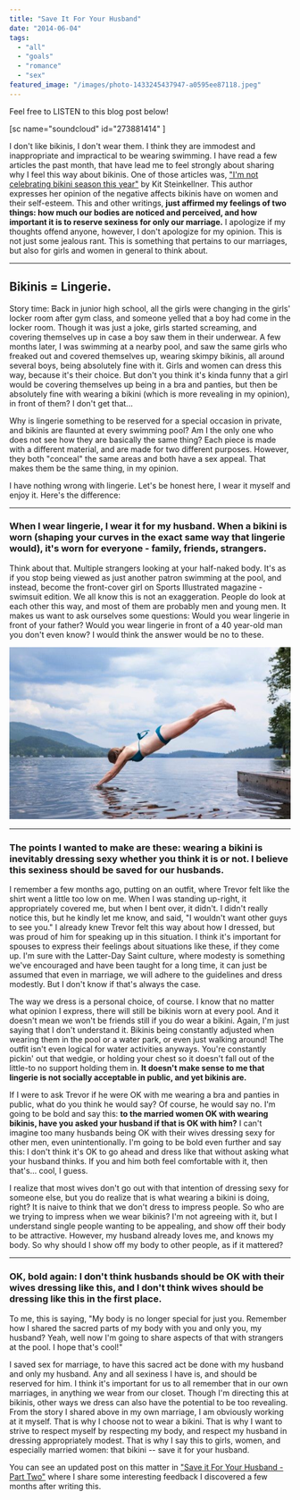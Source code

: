 ```yaml
---
title: "Save It For Your Husband"
date: "2014-06-04"
tags:
  - "all"
  - "goals"
  - "romance"
  - "sex"
featured_image: "/images/photo-1433245437947-a0595ee87118.jpeg"
---
```


Feel free to LISTEN to this blog post below!

\[sc name="soundcloud" id="273881414" \]

I don't like bikinis, I don't wear them. I think they are immodest and inappropriate and impractical to be wearing swimming. I have read a few articles the past month, that have lead me to feel strongly about sharing why I feel this way about bikinis. One of those articles was, ["I'm not celebrating bikini season this year"](http://hellogiggles.com/im-not-celebrating-bikini-season-year) by Kit Steinkellner. This author expresses her opinion of the negative affects bikinis have on women and their self-esteem. This and other writings, **just affirmed my feelings of two things: how much our bodies are noticed and perceived, and how important it is to reserve sexiness for only our marriage.** I apologize if my thoughts offend anyone, however, I don't apologize for my opinion. This is not just some jealous rant. This is something that pertains to our marriages, but also for girls and women in general to think about.

* * *

## Bikinis = Lingerie.

Story time: Back in junior high school, all the girls were changing in the girls' locker room after gym class, and someone yelled that a boy had come in the locker room. Though it was just a joke, girls started screaming, and covering themselves up in case a boy saw them in their underwear. A few months later, I was swimming at a nearby pool, and saw the same girls who freaked out and covered themselves up, wearing skimpy bikinis, all around several boys, being absolutely fine with it. Girls and women can dress this way, because it's their choice. But don't you think it's kinda funny that a girl would be covering themselves up being in a bra and panties, but then be absolutely fine with wearing a bikini (which is more revealing in my opinion), in front of them? I don't get that...

Why is lingerie something to be reserved for a special occasion in private, and bikinis are flaunted at every swimming pool? Am I the only one who does not see how they are basically the same thing? Each piece is made with a different material, and are made for two different purposes. However, they both "conceal" the same areas and both have a sex appeal. That makes them be the same thing, in my opinion.

I have nothing wrong with lingerie. Let's be honest here, I wear it myself and enjoy it. Here's the difference:

* * *

### When I wear lingerie, I wear it for my husband. When a bikini is worn (shaping your curves in the exact same way that lingerie would), it's worn for everyone - family, friends, strangers.

Think about that. Multiple strangers looking at your half-naked body. It's as if you stop being viewed as just another patron swimming at the pool, and instead, become the front-cover girl on Sports Illustrated magazine - swimsuit edition. We all know this is not an exaggeration. People do look at each other this way, and most of them are probably men and young men. It makes us want to ask ourselves some questions: Would you wear lingerie in front of your father? Would you wear lingerie in front of a 40 year-old man you don't even know? I would think the answer would be no to these.

![why I choose not to wear a bikini, saving sexiness for our husbands, modesty, lingerie, lingerie in marriage, opinions on bikinis, what a bikini does to your marriage, marriage advice, newlywed advice, marriage specialist](/images/photo-1447966374608-a6f7e7a12974.jpeg)

* * *

### The points I wanted to make are these: wearing a bikini is inevitably dressing sexy whether you think it is or not. I believe this sexiness should be saved for our husbands.

I remember a few months ago, putting on an outfit, where Trevor felt like the shirt went a little too low on me. When I was standing up-right, it appropriately covered me, but when I bent over, it didn't. I didn't really notice this, but he kindly let me know, and said, "I wouldn't want other guys to see you." I already knew Trevor felt this way about how I dressed, but was proud of him for speaking up in this situation. I think it's important for spouses to express their feelings about situations like these, if they come up. I'm sure with the Latter-Day Saint culture, where modesty is something we've encouraged and have been taught for a long time, it can just be assumed that even in marriage, we will adhere to the guidelines and dress modestly. But I don't know if that's always the case.

The way we dress is a personal choice, of course. I know that no matter what opinion I express, there will still be bikinis worn at every pool. And it doesn't mean we won't be friends still if you do wear a bikini. Again, I'm just saying that I don't understand it. Bikinis being constantly adjusted when wearing them in the pool or a water park, or even just walking around! The outfit isn't even logical for water activities anyways. You're constantly pickin' out that wedgie, or holding your chest so it doesn't fall out of the little-to no support holding them in. **It doesn't make sense to me that lingerie is not socially acceptable in public, and yet bikinis are.**

If I were to ask Trevor if he were OK with me wearing a bra and panties in public, what do you think he would say? Of course, he would say no. I'm going to be bold and say this: **to the married women OK with wearing bikinis, have you asked your husband if that is OK with him?** I can't imagine too many husbands being OK with their wives dressing sexy for other men, even unintentionally. I'm going to be bold even further and say this: I don't think it's OK to go ahead and dress like that without asking what your husband thinks. If you and him both feel comfortable with it, then that's... cool, I guess.

I realize that most wives don't go out with that intention of dressing sexy for someone else, but you do realize that is what wearing a bikini is doing, right? It is naive to think that we don't dress to impress people. So who are we trying to impress when we wear bikinis? I'm not agreeing with it, but I understand single people wanting to be appealing, and show off their body to be attractive. However, my husband already loves me, and knows my body. So why should I show off my body to other people, as if it mattered?

* * *

### OK, bold again: I don't think husbands should be OK with their wives dressing like this, and I don't think wives should be dressing like this in the first place.

To me, this is saying, "My body is no longer special for just you. Remember how I shared the sacred parts of my body with you and only you, my husband? Yeah, well now I'm going to share aspects of that with strangers at the pool. I hope that's cool!"

I saved sex for marriage, to have this sacred act be done with my husband and only my husband. Any and all sexiness I have is, and should be reserved for him. I think it's important for us to all remember that in our own marriages, in anything we wear from our closet. Though I'm directing this at bikinis, other ways we dress can also have the potential to be too revealing. From the story I shared above in my own marriage, I am obviously working at it myself. That is why I choose not to wear a bikini. That is why I want to strive to respect myself by respecting my body, and respect my husband in dressing appropriately modest. That is why I say this to girls, women, and especially married women: that bikini -- save it for your husband.

You can see an updated post on this matter in ["Save it For Your Husband - Part Two"](http://freshlymarried.com/save-it-for-your-husband-part-two/) where I share some interesting feedback I discovered a few months after writing this.
